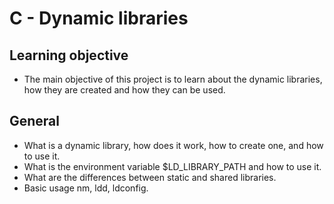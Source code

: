 # C - Dynamic libraries

## Learning objective
- The main objective of this project is to learn about the dynamic libraries, how they are created and how they can be used.

## General
- What is a dynamic library, how does it work, how to create one, and how to use it.
- What is the environment variable $LD_LIBRARY_PATH and how to use it.
- What are the differences between static and shared libraries.
- Basic usage nm, ldd, ldconfig.
